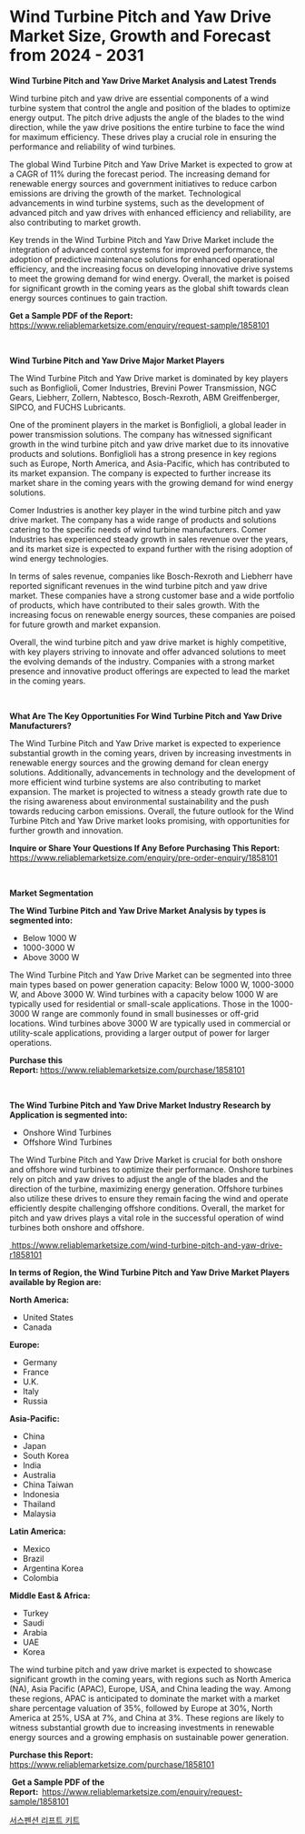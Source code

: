 <p><h1>Wind Turbine Pitch and Yaw Drive Market Size, Growth and Forecast from 2024 - 2031</h1></p><p><strong>Wind Turbine Pitch and Yaw Drive Market Analysis and Latest Trends</strong></p>
<p><p>Wind turbine pitch and yaw drive are essential components of a wind turbine system that control the angle and position of the blades to optimize energy output. The pitch drive adjusts the angle of the blades to the wind direction, while the yaw drive positions the entire turbine to face the wind for maximum efficiency. These drives play a crucial role in ensuring the performance and reliability of wind turbines.</p><p>The global Wind Turbine Pitch and Yaw Drive Market is expected to grow at a CAGR of 11% during the forecast period. The increasing demand for renewable energy sources and government initiatives to reduce carbon emissions are driving the growth of the market. Technological advancements in wind turbine systems, such as the development of advanced pitch and yaw drives with enhanced efficiency and reliability, are also contributing to market growth.</p><p>Key trends in the Wind Turbine Pitch and Yaw Drive Market include the integration of advanced control systems for improved performance, the adoption of predictive maintenance solutions for enhanced operational efficiency, and the increasing focus on developing innovative drive systems to meet the growing demand for wind energy. Overall, the market is poised for significant growth in the coming years as the global shift towards clean energy sources continues to gain traction.</p></p>
<p><strong>Get a Sample PDF of the Report:&nbsp;</strong> <a href="https://www.reliablemarketsize.com/enquiry/request-sample/1858101">https://www.reliablemarketsize.com/enquiry/request-sample/1858101</a></p>
<p>&nbsp;</p>
<p><strong>Wind Turbine Pitch and Yaw Drive Major Market Players</strong></p>
<p><p>The Wind Turbine Pitch and Yaw Drive market is dominated by key players such as Bonfiglioli, Comer Industries, Brevini Power Transmission, NGC Gears, Liebherr, Zollern, Nabtesco, Bosch-Rexroth, ABM Greiffenberger, SIPCO, and FUCHS Lubricants.</p><p>One of the prominent players in the market is Bonfiglioli, a global leader in power transmission solutions. The company has witnessed significant growth in the wind turbine pitch and yaw drive market due to its innovative products and solutions. Bonfiglioli has a strong presence in key regions such as Europe, North America, and Asia-Pacific, which has contributed to its market expansion. The company is expected to further increase its market share in the coming years with the growing demand for wind energy solutions.</p><p>Comer Industries is another key player in the wind turbine pitch and yaw drive market. The company has a wide range of products and solutions catering to the specific needs of wind turbine manufacturers. Comer Industries has experienced steady growth in sales revenue over the years, and its market size is expected to expand further with the rising adoption of wind energy technologies.</p><p>In terms of sales revenue, companies like Bosch-Rexroth and Liebherr have reported significant revenues in the wind turbine pitch and yaw drive market. These companies have a strong customer base and a wide portfolio of products, which have contributed to their sales growth. With the increasing focus on renewable energy sources, these companies are poised for future growth and market expansion.</p><p>Overall, the wind turbine pitch and yaw drive market is highly competitive, with key players striving to innovate and offer advanced solutions to meet the evolving demands of the industry. Companies with a strong market presence and innovative product offerings are expected to lead the market in the coming years.</p></p>
<p>&nbsp;</p>
<p><strong>What Are The Key Opportunities For Wind Turbine Pitch and Yaw Drive Manufacturers?</strong></p>
<p><p>The Wind Turbine Pitch and Yaw Drive market is expected to experience substantial growth in the coming years, driven by increasing investments in renewable energy sources and the growing demand for clean energy solutions. Additionally, advancements in technology and the development of more efficient wind turbine systems are also contributing to market expansion. The market is projected to witness a steady growth rate due to the rising awareness about environmental sustainability and the push towards reducing carbon emissions. Overall, the future outlook for the Wind Turbine Pitch and Yaw Drive market looks promising, with opportunities for further growth and innovation.</p></p>
<p><strong>Inquire or Share Your Questions If Any Before Purchasing This Report:</strong> <a href="https://www.reliablemarketsize.com/enquiry/pre-order-enquiry/1858101">https://www.reliablemarketsize.com/enquiry/pre-order-enquiry/1858101</a></p>
<p>&nbsp;</p>
<p><strong>Market Segmentation</strong></p>
<p><strong>The Wind Turbine Pitch and Yaw Drive Market Analysis by types is segmented into:</strong></p>
<p><ul><li>Below 1000 W</li><li>1000-3000 W</li><li>Above 3000 W</li></ul></p>
<p><p>The Wind Turbine Pitch and Yaw Drive Market can be segmented into three main types based on power generation capacity: Below 1000 W, 1000-3000 W, and Above 3000 W. Wind turbines with a capacity below 1000 W are typically used for residential or small-scale applications. Those in the 1000-3000 W range are commonly found in small businesses or off-grid locations. Wind turbines above 3000 W are typically used in commercial or utility-scale applications, providing a larger output of power for larger operations.</p></p>
<p><strong>Purchase this Report:&nbsp;</strong><a href="https://www.reliablemarketsize.com/purchase/1858101">https://www.reliablemarketsize.com/purchase/1858101</a></p>
<p>&nbsp;</p>
<p><strong>The Wind Turbine Pitch and Yaw Drive Market Industry Research by Application is segmented into:</strong></p>
<p><ul><li>Onshore Wind Turbines</li><li>Offshore Wind Turbines</li></ul></p>
<p><p>The Wind Turbine Pitch and Yaw Drive Market is crucial for both onshore and offshore wind turbines to optimize their performance. Onshore turbines rely on pitch and yaw drives to adjust the angle of the blades and the direction of the turbine, maximizing energy generation. Offshore turbines also utilize these drives to ensure they remain facing the wind and operate efficiently despite challenging offshore conditions. Overall, the market for pitch and yaw drives plays a vital role in the successful operation of wind turbines both onshore and offshore.</p></p>
<p><a href="https://www.reliablemarketsize.com/wind-turbine-pitch-and-yaw-drive-r1858101">&nbsp;https://www.reliablemarketsize.com/wind-turbine-pitch-and-yaw-drive-r1858101</a></p>
<p><strong>In terms of Region, the Wind Turbine Pitch and Yaw Drive Market Players available by Region are:</strong></p>
<p>
    <p> <strong> North America: </strong>
        <ul>
            <li>United States</li>
            <li>Canada</li>
        </ul>
        </p> 
    <p> <strong> Europe: </strong>
        <ul>
            <li>Germany</li>
            <li>France</li>
            <li>U.K.</li>
            <li>Italy</li>
            <li>Russia</li>
        </ul>
        </p> 
    <p> <strong> Asia-Pacific: </strong>
        <ul>
            <li>China</li>
            <li>Japan</li>
            <li>South Korea</li>
            <li>India</li>
            <li>Australia</li>
            <li>China Taiwan</li>
            <li>Indonesia</li>
            <li>Thailand</li>
            <li>Malaysia</li>
        </ul>
        </p> 
    <p> <strong> Latin America: </strong>
        <ul>
            <li>Mexico</li>
            <li>Brazil</li>
            <li>Argentina Korea</li>
            <li>Colombia</li>
        </ul>
        </p> 
    <p> <strong> Middle East & Africa: </strong>
        <ul>
            <li>Turkey</li>
            <li>Saudi</li>
            <li>Arabia</li>
            <li>UAE</li>
            <li>Korea</li>
        </ul>
    </p>
    </p>
<p><p>The wind turbine pitch and yaw drive market is expected to showcase significant growth in the coming years, with regions such as North America (NA), Asia Pacific (APAC), Europe, USA, and China leading the way. Among these regions, APAC is anticipated to dominate the market with a market share percentage valuation of 35%, followed by Europe at 30%, North America at 25%, USA at 7%, and China at 3%. These regions are likely to witness substantial growth due to increasing investments in renewable energy sources and a growing emphasis on sustainable power generation.</p></p>
<p><strong>Purchase this Report: </strong><a href="https://www.reliablemarketsize.com/purchase/1858101">https://www.reliablemarketsize.com/purchase/1858101</a></p>
<p>&nbsp;<strong>Get a Sample PDF of the Report:&nbsp;&nbsp;</strong><a href="https://www.reliablemarketsize.com/enquiry/request-sample/1858101">https://www.reliablemarketsize.com/enquiry/request-sample/1858101</a></p>
<p><strong></strong></p>
<p><p><a href="https://github.com/KellyLyncyh543964/Market-Research-Report-List-3/blob/main/548843371802.md">서스펜션 리프트 키트</a></p></p>